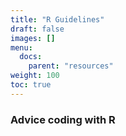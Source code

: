 ```yaml
---
title: "R Guidelines"
draft: false
images: []
menu:
  docs:
    parent: "resources"
weight: 100
toc: true
---
```


### Advice coding with R
